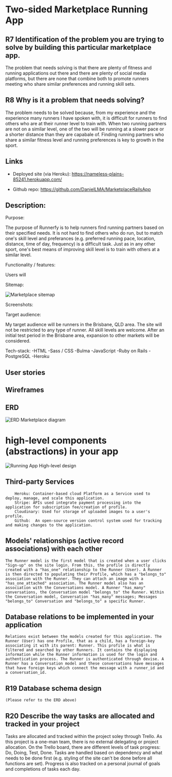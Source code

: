 # Two-sided Marketplace Running App

## R7 Identification of the problem you are trying to solve by building this particular marketplace app.

The problem that needs solving is that there are plenty of fitness and running applications out there and there are plenty of social media platforms, but there are none that combine both to promote runners meeting who share similar preferences and running skill sets. 

## R8	Why is it a problem that needs solving?

The problem needs to be solved because, from my experience and the experience many runners I have spoken with, it is difficult for runners to find others who are at their runner level to train with. When two running partners are not on a similar level, one of the two will be running at a slower pace or a shorter distance than they are capabale of. Finding running partners who share a similar fitness level and running preferences is key to growth in the sport. 

## Links
    
- Deployed site (via Heroku): https://nameless-plains-85241.herokuapp.com/

- Github repo: https://github.com/DanielLMA/MarketplaceRailsApp

## Description:

Purpose:

The purpose of Runnerfy is to help runners find running partners based on their specified needs. It is not hard to find others who do run, but to match one's skill level and preferances (e.g. preferred running pace, location, distance, time of day, frequency) is a difficult task. Just as in any other sport, one's best means of improving skill level is to train with others at a similar level. 

Functionality / features:

Users will 

Sitemap:

![Marketplace sitemap](docs/runningapp_sitemap.jpg )

Screenshots:




Target audience:

My target audience will be runners in the Brisbane, QLD area. The site will not be restricted to any type of runner. All skill levels are welcome. After an initial test period in the Brisbane area, expansion to other markets will be considered. 

Tech-stack:
-HTML
-Sass / CSS
-Bulma
-JavaScript
-Ruby on Rails
-PostgreSQL
-Heroku

## User stories 



## Wireframes



## ERD

![ERD Marketplace diagram](docs/ERD_Marketplace_App.jpg )

# high-level components (abstractions) in your app

![Running App High-level design](docs/highlevel_design.jpg )

## Third-party Services 

        Heroku: Container-based cloud Platform as a Service used to deploy, manage, and scale this application. 
        Stripe: APIs used integrate payment processing into the application for subscription fee/creation of profile. 
        Cloudinary: Used for storage of uploaded images to a user's profile. 
        Github:  An open-source version control system used for tracking and making changes to the application. 


##  Models' relationships (active record associations) with each other

    The Runner model is the first model that is created when a user clicks "Sign-up" on the site login. From this, the profile is directly created with a "has_one" relationship to the Runner (User). A Runner is then directed to populating their Profile, which has a "belongs_to" association with the Runner. They can attach an image with a "has_one_attached" association. The Runner model also has an association with the Conversations model. A Runner "has_many" conversations, the Conversation model "belongs_to" the Runner. Within the Conversation model, Conversation "has_many" messages; Messages "belongs_to" Conversation and "belongs_to" a specific Runner. 

## Database relations to be implemented in your application

    Relations exist between the models created for this application. The Runner (User) has one Profile, that as a child, has a foreign-key associating it with its parent: Runner. This profile is what is filtered and searched by other Runners. It contains the displaying information while the Runner information is used for the login and authentication process. The Runner is authenticated through devise. A Runner has a Conversation model and these conversations have messages that have foreign keys which connect the message with a runner_id and a conversation_id. 

## R19	Database schema design

    (Please refer to the ERD above)


## R20	Describe the way tasks are allocated and tracked in your project

Tasks are allocated and tracked within the project soley through Trello. As this project is a one-man team, there is no external delegating or project allocation. On the Trello board, there are different levels of task progress: Do, Doing, Test, Done. Tasks are handled based on dependency and what needs to be done first (e.g. styling of the site can't be done before all functions are set). Progress is also tracked on a personal journal of goals and completions of tasks each day. 


